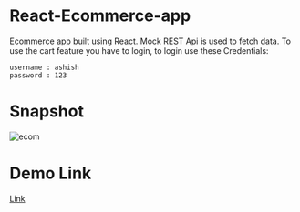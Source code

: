 # React-Ecommerce-app
Ecommerce app built using React. Mock REST Api is used to fetch data. To use the cart feature you have to login, to login use these Credentials:
```
username : ashish
password : 123
```

# Snapshot
![ecom](https://user-images.githubusercontent.com/73213873/117550114-10301b00-b05c-11eb-97c7-de2d626149d5.png)

# Demo Link
[Link](https://ashishecom.netlify.app)
